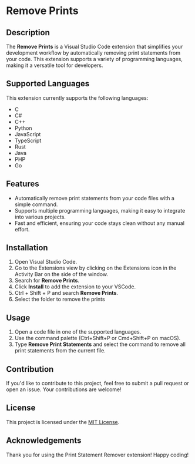 # Remove Prints

## Description

The **Remove Prints** is a Visual Studio Code extension that simplifies your development workflow by automatically removing print statements from your code. This extension supports a variety of programming languages, making it a versatile tool for developers.

## Supported Languages

This extension currently supports the following languages:

- C
- C#
- C++
- Python
- JavaScript
- TypeScript
- Rust
- Java
- PHP
- Go

## Features

- Automatically remove print statements from your code files with a simple command.
- Supports multiple programming languages, making it easy to integrate into various projects.
- Fast and efficient, ensuring your code stays clean without any manual effort.

## Installation

1. Open Visual Studio Code.
2. Go to the Extensions view by clicking on the Extensions icon in the Activity Bar on the side of the window.
3. Search for **Remove Prints**.
4. Click **Install** to add the extension to your VSCode.
5. Ctrl + Shift + P and search **Remove Prints**.
6. Select the folder to remove the prints

## Usage

1. Open a code file in one of the supported languages.
2. Use the command palette (Ctrl+Shift+P or Cmd+Shift+P on macOS).
3. Type **Remove Print Statements** and select the command to remove all print statements from the current file.

## Contribution

If you'd like to contribute to this project, feel free to submit a pull request or open an issue. Your contributions are welcome!

## License

This project is licensed under the [MIT License](LICENSE).

## Acknowledgements

Thank you for using the Print Statement Remover extension! Happy coding!